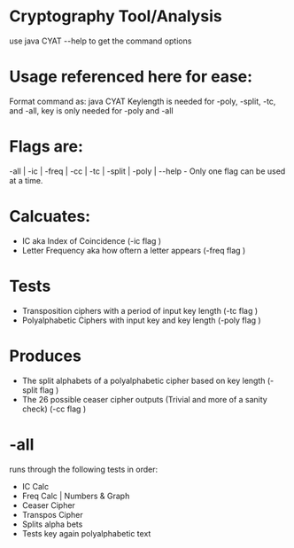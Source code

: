 # Cryptography Tool/Analysis

use java CYAT --help to get the command options

# Usage referenced here for ease:
Format command as: java CYAT <cipher file> <flag> <keylenght> <key>
Keylength is needed for -poly, -split, -tc, and -all, key is only needed for -poly and -all
  
# Flags are: 
-all | -ic | -freq | -cc | -tc | -split | -poly | --help - Only one flag can be used at a time.

# Calcuates:
- IC aka Index of Coincidence (-ic flag )
- Letter Frequency aka how oftern a letter appears (-freq flag )

# Tests
- Transposition ciphers with a period of input key length (-tc flag )
- Polyalphabetic Ciphers with input key and key length (-poly flag )

# Produces
- The split alphabets of a polyalphabetic cipher based on key length (-split flag )
- The 26 possible ceaser cipher outputs (Trivial and more of a sanity check) (-cc flag )

# -all
runs through the following tests in order:
- IC Calc
- Freq Calc | Numbers & Graph
- Ceaser Cipher
- Transpos Cipher
- Splits alpha bets
- Tests key again polyalphabetic text
